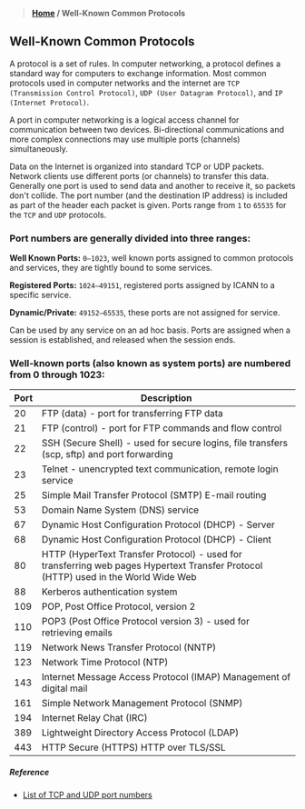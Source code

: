 > **[Home](https://github.com/RakeshKengale/RaKKeN)  /  Well-Known Common Protocols**

## Well-Known Common Protocols

A protocol is a set of rules. In computer networking, a protocol defines a standard way for computers to exchange information. Most common protocols used in computer networks and the internet are `TCP (Transmission Control Protocol)`, `UDP (User Datagram Protocol)`, and `IP (Internet Protocol)`.

A port in computer networking is a logical access channel for communication between two devices. Bi-directional communications and more complex connections may use multiple ports (channels) simultaneously.

Data on the Internet is organized into standard TCP or UDP packets. Network clients use different ports (or channels) to transfer this data. Generally one port is used to send data and another to receive it, so packets don't collide. The port number (and the destination IP address) is included as part of the header each packet is given. Ports range from `1` to `65535` for the `TCP` and `UDP` protocols.


### Port numbers are generally divided into three ranges:

__Well Known Ports:__
`0–1023`, well known ports assigned to common protocols and services, they are tightly bound to some services.

__Registered Ports:__
`1024–49151`, registered ports assigned by ICANN to a specific service.

__Dynamic/Private:__ 
`49152–65535`, these ports are not assigned for service.

Can be used by any service on an ad hoc basis. Ports are assigned when a session is established, and released when the session ends.


### Well-known ports (also known as system ports) are numbered from 0 through 1023:


Port | Description
------------ | -------------
20 | FTP  (data) - port for transferring FTP data
21 | FTP  (control) - port for FTP commands and flow control 
22 | SSH (Secure Shell) - used for secure logins, file transfers (scp, sftp) and port forwarding
23 | Telnet  - unencrypted text communication, remote login service
25 | Simple Mail Transfer Protocol (SMTP) E-mail routing
53 | Domain Name System (DNS) service
67 | Dynamic Host Configuration Protocol (DHCP) - Server
68 | Dynamic Host Configuration Protocol (DHCP) - Client
80 | HTTP (HyperText Transfer Protocol) - used for transferring web pages Hypertext Transfer Protocol (HTTP) used in the World Wide Web
88 | Kerberos authentication system 
109 | POP, Post Office Protocol, version 2 	 
110 | POP3 (Post Office Protocol version 3) - used for retrieving emails 
119 | Network News Transfer Protocol (NNTP)
123 | Network Time Protocol (NTP)
143 | Internet Message Access Protocol (IMAP) Management of digital mail
161 | Simple Network Management Protocol (SNMP)
194 | Internet Relay Chat (IRC)
389 | Lightweight Directory Access Protocol (LDAP)
443 | HTTP Secure (HTTPS) HTTP over TLS/SSL 


##### Reference
- [List of TCP and UDP port numbers](https://en.wikipedia.org/wiki/List_of_TCP_and_UDP_port_numbers)


  






